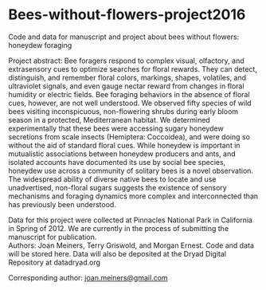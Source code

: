 # Bees-without-flowers-project2016
Code and data for manuscript and project about bees without flowers: honeydew foraging

Project abstract:
Bee foragers respond to complex visual, olfactory, and extrasensory cues to optimize searches for floral rewards. 
They can detect, distinguish, and remember floral colors, markings, shapes, volatiles, and ultraviolet signals, and even gauge nectar reward from changes in floral humidity or electric fields. 
Bee foraging behaviors in the absence of floral cues, however, are not well understood. 
We observed fifty species of wild bees visiting inconspicuous, non-flowering shrubs during early bloom season in a protected, Mediterranean habitat. 
We determined experimentally that these bees were accessing sugary honeydew secretions from scale insects (Hemiptera: Coccoidea), and were doing so without the aid of standard floral cues. 
While honeydew is important in mutualistic associations between honeydew producers and ants, and isolated accounts have documented its use by social bee species, honeydew use across a community of solitary bees is a novel observation. 
The widespread ability of diverse native bees to locate and use unadvertised, non-floral sugars suggests the existence of sensory mechanisms and foraging dynamics more complex and interconnected than has previously been understood.


Data for this project were collected at Pinnacles National Park in California in Spring of 2012.
We are currently in the process of submitting the manuscript for publication.  
Authors: Joan Meiners, Terry Griswold, and Morgan Ernest.
Code and data will be stored here.  Data will also be deposited at the Dryad Digital Repository at datadryad.org

Corresponding author: joan.meiners@gmail.com
